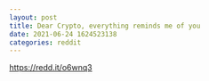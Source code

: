 ```yaml
--- 
layout: post 
title: Dear Crypto, everything reminds me of you 
date: 2021-06-24 1624523138 
categories: reddit 
--- 
```

https://redd.it/o6wnq3